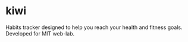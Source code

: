 # kiwi

Habits tracker designed to help you reach your health and fitness goals. Developed for MIT web-lab.
